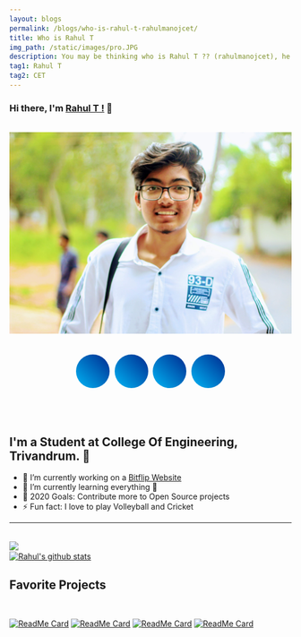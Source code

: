 ```yaml
---
layout: blogs
permalink: /blogs/who-is-rahul-t-rahulmanojcet/
title: Who is Rahul T
img_path: /static/images/pro.JPG
description: You may be thinking who is Rahul T ?? (rahulmanojcet), he is a Web Developer, he is a student at College of Engineering, Trivandrum.
tag1: Rahul T
tag2: CET
---
```

<style>
     .social-container {
    width: auto;
    /* margin: 40vh auto; */
    text-align: center;
  }
  
  .social-icons {
    padding: 0;
    list-style: none;
    margin: 1em 0;
  }
  .social-icons li {
    display: inline-block;
    margin: 0.15em;
    position: relative;
    font-size: 1.2em;
  }
  .social-icons i {
    color: #fff;
    position: absolute;
    top: 21px;
    left: 21px;
    transition: all 265ms ease-out;
  }
  .social-icons a {
    display: inline-block;
  }
  .social-icons a:before {
    transform: scale(1);
    -ms-transform: scale(1);
    -webkit-transform: scale(1);
    content: " ";
    width: 60px;
    height: 60px;
    border-radius: 100%;
    display: block;
    background: linear-gradient(45deg, #00B5F5, #002A8F);
    transition: all 265ms ease-out;
  }
  .social-icons a:hover:before {
    transform: scale(0);
    transition: all 265ms ease-in;
  }
  .social-icons a:hover i {
    transform: scale(2.2);
    -ms-transform: scale(2.2);
    -webkit-transform: scale(2.2);
    color: #00B5F5;
    background: -webkit-linear-gradient(45deg, #00B5F5, #002A8F);
    -webkit-background-clip: text;
    -webkit-text-fill-color: transparent;
    transition: all 265ms ease-in;
  }
</style>

### Hi there, I'm  [Rahul T !](https://rahulmanoj.xyz) 👋

<br>

<center><img src="/static/images/pro1.JPG" alt="who is rahulmanojcet -Rahul T"></center>

<br>
<div class="social-container">
   <ul class="social-icons">
      <li><a href="https://instagram.com/rahulmanojcet"><i class="fa fa-instagram"></i></a></li>
      <li><a href="https://github.com/rawho"><i class="fa fa-github"></i></a></li>
      <li><a href="https://linkedin.com/in/rahulmanojcet"><i class="fa fa-linkedin"></i></a></li>
      <li><a href="https://wa.me/+919747406685"><i class="fa fa-whatsapp"></i></a></li>
   </ul>
</div>

<br>
<br>

## I'm a Student at College Of Engineering, Trivandrum. 💪 

- 🔭 I’m currently working on a [Bitflip Website](https://rawho.github.io)
- 🌱 I’m currently learning everything 🤣
- 🥅 2020 Goals: Contribute more to Open Source projects
- ⚡ Fun fact: I love to play Volleyball and Cricket



---
<br>
<a href="https://github.com/rawho">
  <img align="center" src="https://github-readme-stats.vercel.app/api/top-langs/?username=rawho&theme=dark&hide_langs_below=1" />
</a>
<br>

<a href="https://github.com/rawho">
 <img align="center" src="https://github-readme-stats.vercel.app/api?username=rawho&show_icons=true&theme=merko&line_height=27" alt="Rahul's github stats"/>
</a>

<br>

## Favorite Projects


<br>

[![ReadMe Card](https://github-readme-stats.vercel.app/api/pin/?username=rawho&repo=assBOT&theme=dark)](https://github.com/rawho/assBOT)
[![ReadMe Card](https://github-readme-stats.vercel.app/api/pin/?username=rawho&repo=flipkart-scraper&theme=dark)](https://github.com/rawho/flipkart-scraper)
[![ReadMe Card](https://github-readme-stats.vercel.app/api/pin/?username=rawho&repo=linkedin-autofollow&theme=dark)](https://github.com/rawho/linkedin-autofollow)
[![ReadMe Card](https://github-readme-stats.vercel.app/api/pin/?username=rawho&repo=rawho.github.io&theme=dark)](https://github.com/rawho/rawho.github.io) 

<br>